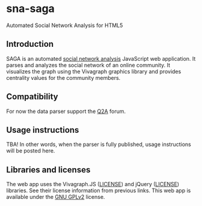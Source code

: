 sna-saga
========

Automated Social Network Analysis for HTML5

## Introduction
SAGA is an automated [social network analysis](http://en.wikipedia.org/wiki/Social_network_analysis) JavaScript web application. It parses and analyzes the social network of an online community. It visualizes the graph using the Vivagraph graphics library and provides centrality values for the community members.

## Compatibility
For now the data parser support the [Q2A](http://www.question2answer.org/) forum.

## Usage instructions
TBA! In other words, when the parser is fully published, usage instructions will be posted here.

## Libraries and licenses
The web app uses the Vivagraph.JS ([LICENSE](https://raw.githubusercontent.com/anvaka/VivaGraphJS/master/LICENSE)) and jQuery ([LICENSE](https://jquery.org/license/)) libraries. See their license information from previous links. This web app is available under the [GNU GPLv2](http://www.gnu.org/licenses/gpl-2.0.html) license.
